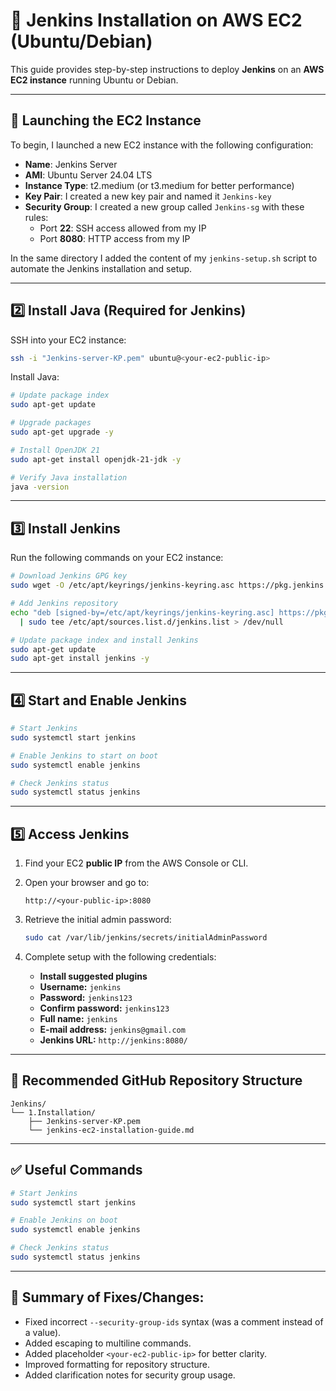 # 🚀 Jenkins Installation on AWS EC2 (Ubuntu/Debian)

This guide provides step-by-step instructions to deploy **Jenkins** on an **AWS EC2 instance** running Ubuntu or Debian.

---

## 🚀 Launching the EC2 Instance

To begin, I launched a new EC2 instance with the following configuration:

- **Name**: Jenkins Server  
- **AMI**: Ubuntu Server 24.04 LTS  
- **Instance Type**: t2.medium (or t3.medium for better performance)  
- **Key Pair**: I created a new key pair and named it `Jenkins-key`  
- **Security Group**: I created a new group called `Jenkins-sg` with these rules:
  - Port **22**: SSH access allowed from my IP
  - Port **8080**: HTTP access from my IP

In the same directory I added the content of my `jenkins-setup.sh` script to automate the Jenkins installation and setup.

---

## 2️⃣ Install Java (Required for Jenkins)

SSH into your EC2 instance:

```bash
ssh -i "Jenkins-server-KP.pem" ubuntu@<your-ec2-public-ip>
```

Install Java:

```bash
# Update package index
sudo apt-get update

# Upgrade packages
sudo apt-get upgrade -y

# Install OpenJDK 21
sudo apt-get install openjdk-21-jdk -y

# Verify Java installation
java -version
```

---

## 3️⃣ Install Jenkins

Run the following commands on your EC2 instance:

```bash
# Download Jenkins GPG key
sudo wget -O /etc/apt/keyrings/jenkins-keyring.asc https://pkg.jenkins.io/debian-stable/jenkins.io-2023.key

# Add Jenkins repository
echo "deb [signed-by=/etc/apt/keyrings/jenkins-keyring.asc] https://pkg.jenkins.io/debian-stable binary/" \
  | sudo tee /etc/apt/sources.list.d/jenkins.list > /dev/null

# Update package index and install Jenkins
sudo apt-get update
sudo apt-get install jenkins -y
```

---

## 4️⃣ Start and Enable Jenkins

```bash
# Start Jenkins
sudo systemctl start jenkins

# Enable Jenkins to start on boot
sudo systemctl enable jenkins

# Check Jenkins status
sudo systemctl status jenkins
```

---

## 5️⃣ Access Jenkins

1. Find your EC2 **public IP** from the AWS Console or CLI.
2. Open your browser and go to:

   ```
   http://<your-public-ip>:8080
   ```

3. Retrieve the initial admin password:

   ```bash
   sudo cat /var/lib/jenkins/secrets/initialAdminPassword
   ```

4. Complete setup with the following credentials:

   - **Install suggested plugins**
   - **Username:** `jenkins`
   - **Password:** `jenkins123`
   - **Confirm password:** `jenkins123`
   - **Full name:** `jenkins`
   - **E-mail address:** `jenkins@gmail.com`
   - **Jenkins URL:** `http://jenkins:8080/`

---

## 📁 Recommended GitHub Repository Structure

```
Jenkins/
└── 1.Installation/
    ├── Jenkins-server-KP.pem
    └── jenkins-ec2-installation-guide.md
```

---

## ✅ Useful Commands

```bash
# Start Jenkins
sudo systemctl start jenkins

# Enable Jenkins on boot
sudo systemctl enable jenkins

# Check Jenkins status
sudo systemctl status jenkins
```

---

## 📝 Summary of Fixes/Changes:
- Fixed incorrect `--security-group-ids` syntax (was a comment instead of a value).
- Added escaping to multiline commands.
- Added placeholder `<your-ec2-public-ip>` for better clarity.
- Improved formatting for repository structure.
- Added clarification notes for security group usage.
